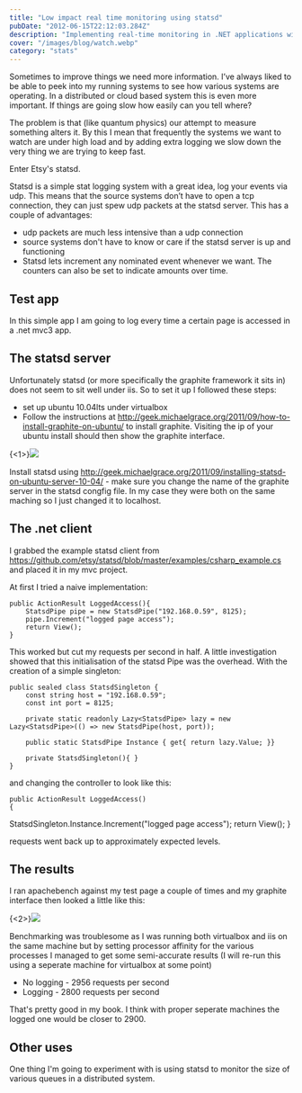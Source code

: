 ```yaml
---
title: "Low impact real time monitoring using statsd"
pubDate: "2012-06-15T22:12:03.284Z"
description: "Implementing real-time monitoring in .NET applications with StatsD for minimal performance impact."
cover: "/images/blog/watch.webp"
category: "stats"
---
```


Sometimes to improve things we need more information. I&rsquo;ve always liked to be able to peek into my running systems to see how various systems are operating. In a distributed or cloud based system this is even more important. If things are going slow how easily can you tell where?

The problem is that (like quantum physics) our attempt to measure something alters it. By this I mean that frequently the systems we want to watch are under high load and by adding extra logging we slow down the very thing we are trying to keep fast.

Enter Etsy's statsd.

Statsd is a simple stat logging system with a great idea, log your events via udp. This means that the source systems don&rsquo;t have to open a tcp connection, they can just spew udp packets at the statsd server. This has a couple of advantages:

- udp packets are much less intensive than a udp connection
- source systems don't have to know or care if the statsd server is up and functioning
- Statsd lets increment any nominated event whenever we want. The counters can also be set to indicate amounts over time.

## Test app

In this simple app I am going to log every time a certain page is accessed in a .net mvc3 app.

## The statsd server

Unfortunately statsd (or more specifically the graphite framework it sits in) does not seem to sit well under iis. So to set it up I followed these steps:

- set up ubuntu 10.04lts under virtualbox
- Follow the instructions at http://geek.michaelgrace.org/2011/09/how-to-install-graphite-on-ubuntu/ to install graphite. Visiting the ip of your ubuntu install should then show the graphite interface.

{<1>}![](https://shiggsatwork.co.uk/content/images/2014/Mar/f1jll3.png)

Install statsd using http://geek.michaelgrace.org/2011/09/installing-statsd-on-ubuntu-server-10-04/ - make sure you change the name of the graphite server in the statsd congfig file. In my case they were both on the same maching so I just changed it to localhost.

## The .net client

I grabbed the example statsd client from https://github.com/etsy/statsd/blob/master/examples/csharp_example.cs and placed it in my mvc project.

At first I tried a naive implementation:

    public ActionResult LoggedAccess(){
    	StatsdPipe pipe = new StatsdPipe("192.168.0.59", 8125);
    	pipe.Increment("logged page access");
    	return View();
    }

This worked but cut my requests per second in half. A little investigation showed that this initialisation of the statsd Pipe was the overhead. With the creation of a simple singleton:

    public sealed class StatsdSingleton {
    	const string host = "192.168.0.59";
        const int port = 8125;

        private static readonly Lazy<StatsdPipe> lazy = new Lazy<StatsdPipe>(() => new StatsdPipe(host, port));

        public static StatsdPipe Instance { get{ return lazy.Value; }}

        private StatsdSingleton(){ }
    }

and changing the controller to look like this:

    public ActionResult LoggedAccess()
    {

StatsdSingleton.Instance.Increment("logged page access");
return View();
}

requests went back up to approximately expected levels.

## The results

I ran apachebench against my test page a couple of times and my graphite interface then looked a little like this:

{<2>}![](https://shiggsatwork.co.uk/content/images/2014/Mar/rjfk06.png)

Benchmarking was troublesome as I was running both virtualbox and iis on the same machine but by setting processor affinity for the various processes I managed to get some semi-accurate results (I will re-run this using a seperate machine for virtualbox at some point)

- No logging - 2956 requests per second
- Logging - 2800 requests per second

That's pretty good in my book. I think with proper seperate machines the logged one would be closer to 2900.

## Other uses

One thing I'm going to experiment with is using statsd to monitor the size of various queues in a distributed system.
